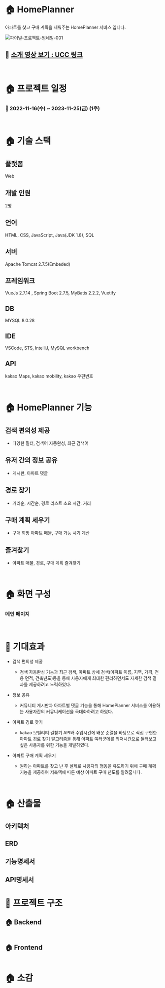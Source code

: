 # 🏠 HomePlanner
아파트를 찾고 구매 계획을 세워주는 HomePlanner 서비스 입니다.


![파이널-프로젝트-썸네일-001](https://user-images.githubusercontent.com/79705809/205434133-87e4d9be-4e99-4694-a096-e9cf243895a6.png)


## 🎥 [소개 영상 보기 : UCC 링크](https://youtu.be/UyOa3QpjnwQ)

<br/>


# 🏠 **프로젝트 일정**

### 📅 **2022-11-16(수) ~ 2023-11-25(금) (1주)**

<br/>

# 🏠 기술 스택

## 플랫폼

Web

## 개발 인원

2명

## 언어

HTML, CSS, JavaScript, Java(JDK 1.8), SQL

## 서버

Apache Tomcat 2.7.5(Embeded)

## 프레임워크

VueJs 2.7.14 , Spring Boot 2.7.5, MyBatis 2.2.2, Vuetify

## DB

MYSQL 8.0.28

## IDE

VSCode, STS, IntelliJ, MySQL workbench

## API

kakao Maps, kakao mobility, kakao 우편번호

<br/>

# 🏠 HomePlanner 기능

## 검색 편의성 제공
- 다양한 필터, 검색어 자동완성, 최근 검색어

## 유저 간의 정보 공유 
- 게시판, 아파트 댓글

## 경로 찾기
- 거리순, 시간순, 경로 리스트 소요 시간, 거리

## 구매 계획 세우기
- 구매 희망 아파트 매물, 구매 가능 시기 계산

## 즐겨찾기
- 아파트 매물, 경로, 구매 계획 즐겨찾기

<br/>

# 🏠 화면 구성

### 메인 페이지

<br/>

# 🎁 기대효과

- 검색 편의성 제공
    - 검색 자동완성 기능과 최근 검색, 아파트 상세 검색(아파트 이름, 지역, 가격, 전용 면적, 건축년도)등을 통해 사용자에게 최대한 편리하면서도 자세한 검색 결과를 제공하려고 노력하였다.

- 정보 공유 
    - 커뮤니티 게시판과 아파트별 댓글 기능을 통해 HomePlanner 서비스를 이용하는 사용자간의 커뮤니케이션을 극대화하려고 하였다.

- 아파트 경로 찾기
    - kakao 모빌리티 길찾기 API와 수업시간에 배운 순열을 바탕으로 직접 구현한 아파트 경로 찾기 알고리즘을 통해 아파트 여러군데를 최저시간으로 둘러보고 싶은 사용자를 위한 기능을 개발하였다.

- 아파트 구매 계획 세우기
    - 원하는 아파트를 찾고 난 후 실제로 사용자의 행동을 유도하기 위해 구매 계획 기능을 제공하여 저축액에 따른 예상 아파트 구매 년도를 알려줍니다.

<br/>

# 🏠 산출물
## 아키텍처

## ERD


## 기능명세서


## API명세서



# 📁 프로젝트 구조

## 🏠 Backend


```java

```

## 🏠 Frontend

```java

```

# 🏠 소감
